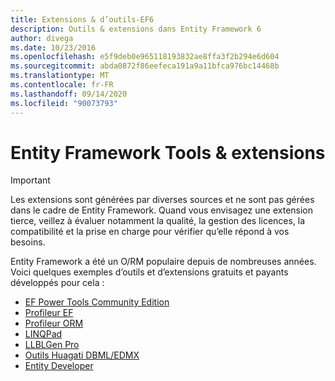 ```yaml
---
title: Extensions & d’outils-EF6
description: Outils & extensions dans Entity Framework 6
author: divega
ms.date: 10/23/2016
ms.openlocfilehash: e5f9deb0e965118193832ae8ffa3f2b294e6d604
ms.sourcegitcommit: abda0872f86eefeca191a9a11bfca976bc14468b
ms.translationtype: MT
ms.contentlocale: fr-FR
ms.lasthandoff: 09/14/2020
ms.locfileid: "90073793"
---
```

# <a name="entity-framework-tools--extensions"></a>Entity Framework Tools & extensions
> [!IMPORTANT]  
> Les extensions sont générées par diverses sources et ne sont pas gérées dans le cadre de Entity Framework. Quand vous envisagez une extension tierce, veillez à évaluer notamment la qualité, la gestion des licences, la compatibilité et la prise en charge pour vérifier qu’elle répond à vos besoins.

Entity Framework a été un O/RM populaire depuis de nombreuses années. Voici quelques exemples d’outils et d’extensions gratuits et payants développés pour cela :    

- [EF Power Tools Community Edition](https://marketplace.visualstudio.com/items?itemName=ErikEJ.EntityFramework6PowerToolsCommunityEdition)
- [Profileur EF](https://efprof.com)  
- [Profileur ORM](https://www.ormprofiler.com)  
- [LINQPad](https://www.linqpad.net)  
- [LLBLGen Pro](https://www.llblgen.com)  
- [Outils Huagati DBML/EDMX](https://www.huagati.com/dbmltools)  
- [Entity Developer](https://www.devart.com/entitydeveloper)  
